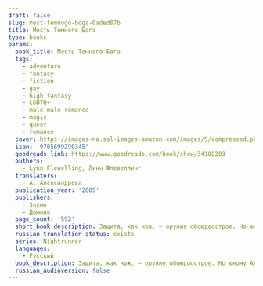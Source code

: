 ```yaml
---
draft: false
slug: mest-temnogo-boga-0aded87b
title: Месть Темного Бога
type: books
params:
  book_title: Месть Темного Бога
  tags:
    - adventure
    - fantasy
    - fiction
    - gay
    - high fantasy
    - LGBTQ+
    - male-male romance
    - magic
    - queer
    - romance
  cover: https://images-na.ssl-images-amazon.com/images/S/compressed.photo.goodreads.com/books/1486137639i/34108203.jpg
  isbn: '9785699290345'
  goodreads_link: https://www.goodreads.com/book/show/34108203
  authors:
    - Lynn Flewelling, Линн Флевеллинг
  translators:
    - А. Александрова
  publication_year: '2009'
  publishers:
    - Эксмо
    - Домино
  page_count: '592'
  short_book_description: Защита, как нож, — оружие обоюдоострое. Но юному Алеку, с ужасом ожидавшему казни за преступление, которого не совершал, было не из чего выбирать. Потому он и ухватился за помощь таинственного...
  russian_translation_status: exists
  series: Nightrunner
  languages:
    - Русский
  book_description: Защита, как нож, — оружие обоюдоострое. Но юному Алеку, с ужасом ожидавшему казни за преступление, которого не совершал, было не из чего выбирать. Потому он и ухватился за помощь таинственного незнакомца, зовущего себя Серегилом... и очень скоро оказался втянутым в войну против самого Тёмного Бога — всемогущего Властителя Смерти. Ставка в такой игре — жизнь, правила её неизвестны. Служители Тёмного Бога следуют за воинами Света по пятам, охотятся за ними, разя клинком и магией, предательством и изменой. Демоны, вызванные из бездны Ада, вырываются на волю, и страшной будет месть Тёмного Бога.
  russian_audioversion: false
---
```

